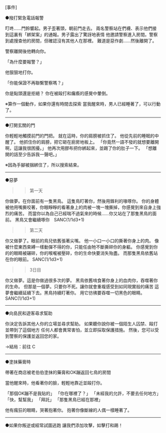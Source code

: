 [事件]

●撥打緊急電話報警

叮咚……門鈴響起。男子歪著頭，朝前門走去。
兩名警察站在們襪、表示他們接到這裏有「綁架案」的通報。男子露出了驚訝地表情
他邀請警察進入房間。警察到處搜查他的房間，但確認沒有其他人在那裡。
難道是惡作劇……然後離開了。

警察離開後他轉向你。

「為什麼要報警？」

他狠狠地打你。

「你能保證不再聯繫警察嗎？」

你是點頭還是拒絕？
你在被毆打和癱瘓的感覺中暈倒。


※算作一個動作，如果你還有時間去探索
當我醒來時，男人已經睡著了，可以行動了。

---------------------------------------

●打開玄關的門

你輕輕地觸摸前門的門把。 就在這時，你的肩膀被抓住了。
他從先前的睡眠的中醒了。
他抓住你的肩膀，把它砸在廚房地板上。
「你竟然一語不發的就想要離開啊，這讓我很困擾。」
他再次用膠布把你綁起來，並踢了你的肚子一下。
「想離開的話至少告訴我一聲吧。」

※因為手腳被捆綁住了，所以搜索結束。

----------------------------------------

●惡夢

>>第一天

你做夢。在你面前有一隻黑鳥。
這隻鳥盯著你，然後用鋒利的喙啄你。
你的身體被他用嘴撕咬著，你眼睜睜的看著身上的肉被一塊一塊撕掉，你感覺到來自身上強烈的痛苦。
而當你以為自己已經喘不過氣來的時候……你又站在了那隻黑鳥的面前。
黑鳥又會繼續啄你　SANC(1/1d3+1)

>>第二天

你又做夢了。眼前的鳥兒依舊張著尖嘴。
他一小口一小口的撕著你身上的肉。
像被什麼東西束縛一樣動彈不得的你，只能任由牠不斷撕碎你的身軀。
你感覺到你的的眼睛被碾碎，你的喉嚨被壓碎，你的生命快要消失殆盡。
而那隻黑鳥依舊站在你的眼前。
SANC(1/1d3+1)

>>3日目

你又做夢。這是你做過很多次的夢。
黑鳥依舊啃食著你身上的血肉你，吞噬著你的生命。
但那是一個夢。只要你不死。讓你就會重複感受到如同現實般的痛苦
這夢會繼續延續下去。黑鳥持續盯著你。
用它彷彿要吞噬一切黑色的眼睛。
SANC(1/1d3+1)


-----------------------------------------

●向島民和遊客尋求幫助

你決定告訴其他人你的立場並尋求幫助。
如果聽你說你被一個陌生人囚禁、毆打並帶到了這個地方
任何人都會異常害怕，並立即採取保護措施。
然後，您可以受到警察的保護並返回您的家。

→結局：前往 C

------------------------------------------

●塗抹藥膏時

帶著在商店被老伯伯塗抹的藥膏和OK蹦返回七鳥的房間

當他醒來時，他看著你的臉，輕輕地靠近並毆打你。

「那個OK蹦不是我貼的」
「你在哪裡了？」
「未經我的允許，不要去任何地方」
「快，幫幫我」
「拜託」
「那隻黑鳥已經在那裡」

他有瘋狂的眼睛，哭著抱著你。
抱著你像斷線的人偶一樣睡著了。

-------------------------------------------


●如果你叛逆或經常試圖逃跑
讓我們添加攻擊，如擊打和踢！
